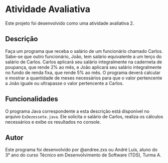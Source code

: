 # Atividade Avaliativa

Este projeto foi desenvolvido como uma atividade avaliativa 2.

## Descrição

Faça um programa que receba o salário de um funcionário chamado Carlos. Sabe-se que outro funcionário, João, tem salário equivalente a um terço do salário de Carlos. Carlos aplicará seu salário integralmente na caderneta de poupança, que rende 2% ao mês, e João aplicará seu salário integralmente no fundo de renda fixa, que rende 5% ao mês. O programa deverá calcular e mostrar a quantidade de meses necessários para que o valor pertencente a João iguale ou ultrapasse o valor pertencente a Carlos.

## Funcionalidades

O programa Java correspondente a esta descrição está disponível no arquivo `ExDezessete.java`. Ele solicita o salário de Carlos, realiza os cálculos necessários e exibe os resultados no console.

## Autor

Este programa foi desenvolvido por @andree.zxs ou André Luís, aluno do 3° ano do curso Técnico em Desenvolvimento de Software (TDS), Turma A.

